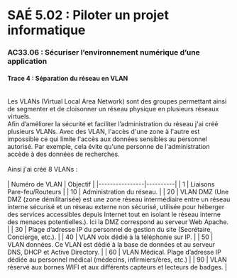 # SAÉ 5.02 : Piloter un projet informatique
###  AC33.06 : Sécuriser l’environnement numérique d’une application
#### Trace 4 : Séparation du réseau en VLAN
<br/>
Les VLANs (Virtual Local Area Network) sont des groupes permettant ainsi de segmenter et de cloisonner un réseau physique en plusieurs réseaux virtuels. 
<br/>
Afin d’améliorer la sécurité et faciliter l’administration du réseau j'ai créé plusieurs VLANs. 
Avec des VLAN, l'accès d'une zone à l'autre est impossible ce qui limite l'accès aux données sensibles au personnel autorisé. 
Par exemple, cela évite qu'une personne de l'administration accède à des données de recherches.<br/>

<br/>
Ainsi j'ai créé 8 VLANs :<br/>
<br/>
| Numéro de VLAN | Objectif |
|----------------|----------|
| 1 | Liaisons Pare-feu/Routeurs |
| 10 | Administration du réseau. |
| 20 | VLAN DMZ (Une DMZ (zone démilitarisée) est une zone réseau intermédiaire entre un réseau interne sécurisé et un réseau externe non sécurisé, utilisée pour héberger des services accessibles depuis Internet tout en isolant le réseau interne des menaces potentielles.). Ici la DMZ correspond au serveur Web Apache. |
| 30 | Plage d’adresse IP du personnel de gestion du site (Secrétaire, Concierge, etc.). |
| 40 | VLAN voix dédié à la téléphonie sur IP. |
| 50 | VLAN données. Ce VLAN est dédié à la base de données et au serveur DNS, DHCP et Active Directory. |
| 60 | VLAN Médical. Plage d’adresse IP dédiée au personnel médical (médecins, infirmiers/ères, etc.) |
| 90 | VLAN réservé aux bornes WIFI et aux différents capteurs et lecteurs de badges. |

<br/>


